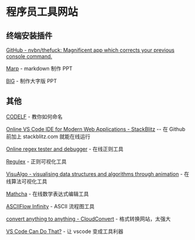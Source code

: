 # 程序员工具网站

## 终端安装插件

[GitHub - nvbn/thefuck: Magnificent app which corrects your previous console command.](https://github.com/nvbn/thefuck)

[Marp](https://github.com/yhatt/marp) - markdown 制作 PPT

[BIG](https://github.com/tmcw/big) - 制作大字版 PPT

## 其他

[CODELF](https://unbug.github.io/codelf/) - 教你如何命名

[Online VS Code IDE for Modern Web Applications - StackBlitz](https://stackblitz.com/) -- 在 Github 前加上 stackblitz.com 就能在线运行

[Online regex tester and debugger](https://regex101.com/) - 在线正则工具

[Regulex](https://jex.im/regulex/#!flags=&re=%5E(a%7Cb)*%3F%24) - 正则可视化工具

[VisuAlgo - visualising data structures and algorithms through animation](https://visualgo.net/en) - 在线算法可视化工具

[Mathcha](https://www.mathcha.io/editor) - 在线数学表达式编辑工具

[ASCIIFlow Infinity](http://asciiflow.com/) - ASCII 流程图工具

[convert anything to anything - CloudConvert](https://cloudconvert.com/) - 格式转换网站，太强大

[VS Code Can Do That?](https://vscodecandothat.com/) - 让 vscode 变成工具利器
